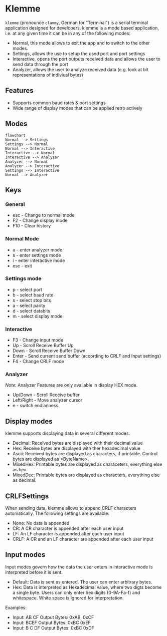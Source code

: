 # Klemme

`klemme` (pronounce `clammy`, German for "Terminal") is a serial terminal application designed
for developers. klemme is a mode based application, i.e. at any given time it can be in any of the following modes:

* Normal, this mode allows to exit the app and to switch to the other modes.
* Settings, allows the use to setup the used port and port settings
* Interactive, opens the port outputs received data and allows the user to send data through the port
* Analyzer, allows the user to analyze received data (e.g. look at bit representations of indiviual bytes)

## Features

* Supports common baud rates & port settings
* Wide range of display modes that can be applied retro actively

## Modes

```mermaid
flowchart
Normal --> Settings
Settings --> Normal
Normal --> Interactive
Interactive --> Normal
Interactive --> Analyzer
Analyzer --> Normal
Analyzer --> Interactive
Settings --> Interactive
Normal --> Analyzer
```

## Keys

### General

* esc - Change to normal mode
* F2 - Change display mode
* F10 - Clear history

### Normal Mode

* a - enter analyzer mode
* s - enter settings mode
* i - enter interactive mode
* esc - exit

### Settings mode

* p - select port
* b - select baud rate
* s - select stop bits
* a - select parity
* d - select databits
* m - select display mode

### Interactive

* F3 - Change input mode
* Up - Scroll Receive Buffer Up
* Down - Scroll Receive Buffer Down
* Enter - Send current send buffer (according to CRLF and Input settings)
* F4 - Change CRLF mode

### Analyzer

_Note_: Analyzer Features are only available in display HEX mode.

* Up/Down - Scroll Receive buffer
* Left/Right - Move analyzer cursor
* e - switch endianness

## Display modes

klemme supports displaying data in several different modes:

* Decimal: Received bytes are displayed with their decimal value
* Hex: Receive bytes are displayed with ther hexadecimal value
* Ascii: Received bytes are displayed as characters, if printable. Control bytes are displayed as \<ByteName\>.
* MixedHex: Printable bytes are displayed as characeters, everything else as hex.
* MixedDec: Printable bytes are displayed as characters, everything else as decimal.

## CRLFSettings

When sending data, klemme allows to append CRLF characters automatically. The following settings are available:

* None: No data is appended
* CR: A CR character is appended after each user input
* LF: An LF character is appended after each user input
* CRLF: A CR and an LF character are appended after each user input

## Input modes

Input modes govern how the data the user enters in interactive mode is interpreted before it is sent.

* Default: Data is sent as entered. The user can enter arbitrary bytes.
* Hex: Data is interpreted as Hexadecimal value, where two digts become a single byte. Users can only enter hex digits (0-9A-Fa-f) and whitespace. White space is ignored for interpretation.

Examples:

* Input: AB CF  Output Bytes: 0xAB, 0xCF
* Input: BCEF Output Bytes: 0xBC 0xEF
* Input: B C DF Output Bytes: 0xBC 0xDF
